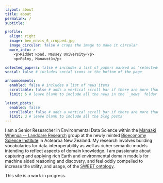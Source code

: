 ```yaml
---
layout: about
title: about
permalink: /
subtitle: 

profile:
  align: right
  image: ben_nevis_6_cropped.jpg
  image_circular: false # crops the image to make it circular
  more_info: >
    <p>Riddet Road, Massey University</p>
    <p>Palmy, Manawatū</p>

selected_papers: false # includes a list of papers marked as "selected={true}"
social: false # includes social icons at the bottom of the page

announcements:
  enabled: false # includes a list of news items
  scrollable: false # adds a vertical scroll bar if there are more than 3 news items
  limit: 5 # leave blank to include all the news in the `_news` folder

latest_posts:
  enabled: false
  scrollable: false # adds a vertical scroll bar if there are more than 3 new posts items
  limit: 3 # leave blank to include all the blog posts
---
```


I am a Senior Researcher in Environmental Data Science within the [Manaaki Whenua -- Landcare Research](https://www.landcareresearch.co.nz/) group at the newly minted [Bioeconomy Science Institute](https://www.bioeconomyscience.co.nz/) in Aotearoa New Zealand. My research involves building vocabularies for data interoperability as well as richer semantic models intending to reflect aspects of domain knowledge. I am passionate about capturing and applying rich Earth and environmental domain models for machine aided reasoning and discovery, and feel oddly compelled to increase the utility, and usage, of the [SWEET ontology](http://sweetontology.net).


This site is a work in progress.
